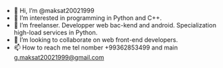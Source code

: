 - 👋 Hi, I’m @maksat20021999
- 👀 I’m interested in programming in Python and C++.
- 🌱 I’m freelanser. Developper web bac-kend and android. Specialization high-load services in Python.
- 💞️ I’m looking to collaborate on web front-end developers.
- 📫 How to reach me tel nomber +99362853499 and main g.maksat20021999@gmail.com

<!---
maksat20021999/maksat20021999 is a ✨ special ✨ repository because its `README.md` (this file) appears on your GitHub profile.
You can click the Preview link to take a look at your changes.
--->
